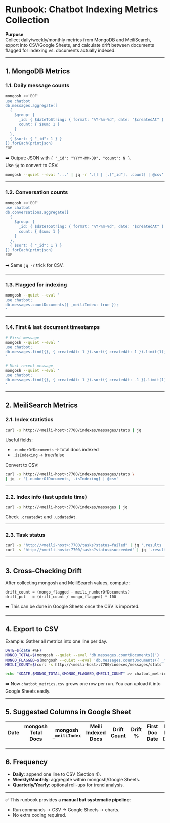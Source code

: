 # Runbook: Chatbot Indexing Metrics Collection

**Purpose**  
Collect daily/weekly/monthly metrics from MongoDB and MeiliSearch, export into CSV/Google Sheets, and calculate drift between documents flagged for indexing vs. documents actually indexed.

---

## 1. MongoDB Metrics

### 1.1. Daily message counts

```bash
mongosh <<'EOF'
use chatbot
db.messages.aggregate([
  {
    $group: {
      _id: { $dateToString: { format: "%Y-%m-%d", date: "$createdAt" } },
      count: { $sum: 1 }
    }
  },
  { $sort: { "_id": 1 } }
]).forEach(printjson)
EOF
```

➡️ Output: JSON with `{ "_id": "YYYY-MM-DD", "count": N }`.  
Use `jq` to convert to CSV:

```bash
mongosh --quiet --eval '...' | jq -r '.[] | [.["_id"], .count] | @csv'
```

---

### 1.2. Conversation counts

```bash
mongosh <<'EOF'
use chatbot
db.conversations.aggregate([
  {
    $group: {
      _id: { $dateToString: { format: "%Y-%m-%d", date: "$createdAt" } },
      count: { $sum: 1 }
    }
  },
  { $sort: { "_id": 1 } }
]).forEach(printjson)
EOF
```

➡️ Same `jq -r` trick for CSV.

---

### 1.3. Flagged for indexing

```bash
mongosh --quiet --eval '
use chatbot;
db.messages.countDocuments({ _meiliIndex: true });
'
```

---

### 1.4. First & last document timestamps

```bash
# First message
mongosh --quiet --eval '
use chatbot;
db.messages.find({}, { createdAt: 1 }).sort({ createdAt: 1 }).limit(1);
'

# Most recent message
mongosh --quiet --eval '
use chatbot;
db.messages.find({}, { createdAt: 1 }).sort({ createdAt: -1 }).limit(1);
'
```

---

## 2. MeiliSearch Metrics

### 2.1. Index statistics

```bash
curl -s http://<meili-host>:7700/indexes/messages/stats | jq
```

Useful fields:

- `.numberOfDocuments` → total docs indexed
- `.isIndexing` → true/false

Convert to CSV:

```bash
curl -s http://<meili-host>:7700/indexes/messages/stats \
| jq -r '[.numberOfDocuments, .isIndexing] | @csv'
```

---

### 2.2. Index info (last update time)

```bash
curl -s http://<meili-host>:7700/indexes/messages | jq
```

Check `.createdAt` and `.updatedAt`.

---

### 2.3. Task status

```bash
curl -s "http://<meili-host>:7700/tasks?status=failed" | jq '.results | length'
curl -s "http://<meili-host>:7700/tasks?status=succeeded" | jq '.results | length'
```

---

## 3. Cross-Checking Drift

After collecting mongosh and MeiliSearch values, compute:

```
drift_count = (mongo_flagged - meili_numberOfDocuments)
drift_pct   = (drift_count / mongo_flagged) * 100
```

➡️ This can be done in Google Sheets once the CSV is imported.

---

## 4. Export to CSV

Example: Gather all metrics into one line per day.

```bash
DATE=$(date +%F)
MONGO_TOTAL=$(mongosh --quiet --eval 'db.messages.countDocuments()')
MONGO_FLAGGED=$(mongosh --quiet --eval 'db.messages.countDocuments({ _meiliIndex: true })')
MEILI_COUNT=$(curl -s http://<meili-host>:7700/indexes/messages/stats | jq '.numberOfDocuments')

echo "$DATE,$MONGO_TOTAL,$MONGO_FLAGGED,$MEILI_COUNT" >> chatbot_metrics.csv
```

➡️ Now `chatbot_metrics.csv` grows one row per run. You can upload it into Google Sheets easily.

---

## 5. Suggested Columns in Google Sheet

| Date | mongosh Total Docs | mongosh `_meiliIndex` | Meili Indexed Docs | Drift Count | Drift % | First Doc Date | Last Doc Date | Failed Tasks | Succeeded Tasks |
| ---- | ---------------- | ------------------- | ------------------ | ----------- | ------- | -------------- | ------------- | ------------ | --------------- |

---

## 6. Frequency

- **Daily**: append one line to CSV (Section 4).
- **Weekly/Monthly**: aggregate within mongosh/Google Sheets.
- **Quarterly/Yearly**: optional roll-ups for trend analysis.

---

✅ This runbook provides a **manual but systematic pipeline**:

- Run commands → CSV → Google Sheets → charts.
- No extra coding required.
